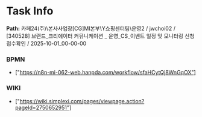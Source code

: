 # Task Info

**Path:** 카페24(주)\본사사업장\[CG]MI본부\Y쇼핑센터팀\운영2 / jwchoi02 / [340528] 브랜드_크리에이터 커뮤니케이션 _ 운영_CS_이벤트 일정 및 모니터링 신청 접수확인 / 2025-10-01_00-00-00

### BPMN
- ["https://n8n-mi-062-web.hanpda.com/workflow/sfaHCytQj8WnGqOX"]

### WIKI
- ["https://wiki.simplexi.com/pages/viewpage.action?pageId=2750652951"]

